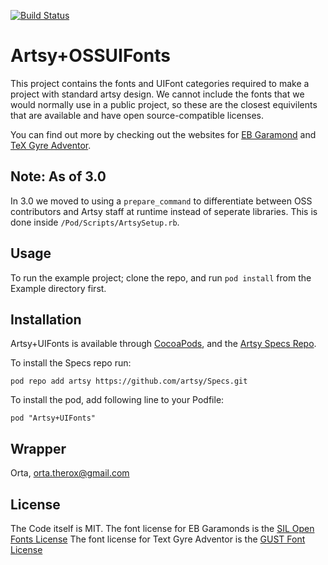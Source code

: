 [![Build Status](https://travis-ci.org/artsy/Artsy-OSSUIFonts.svg?branch=master)](https://travis-ci.org/artsy/Artsy-OSSUIFonts)

# Artsy+OSSUIFonts

This project contains the fonts and UIFont categories required to make a project with standard artsy design. We cannot include the fonts that we would normally use in a public project, so these are the closest equivilents that are available and have open source-compatible licenses.

You can find out more by checking out the websites for [EB Garamond](http://www.georgduffner.at/ebgaramond/index.html) and [TeX Gyre Adventor](http://www.gust.org.pl/projects/e-foundry/tex-gyre).

 
## Note: As of 3.0 
 
In 3.0 we moved to using a `prepare_command` to differentiate between OSS contributors and Artsy staff at runtime instead of seperate libraries. This is done inside `/Pod/Scripts/ArtsySetup.rb`.

## Usage

To run the example project; clone the repo, and run `pod install` from the Example directory first.

## Installation

Artsy+UIFonts is available through [CocoaPods](http://cocoapods.org), and the [Artsy Specs Repo](https://github.com/artsy/specs).

To install the Specs repo run:

    pod repo add artsy https://github.com/artsy/Specs.git

To install the pod, add following line to your Podfile:

    pod "Artsy+UIFonts"

## Wrapper

Orta, orta.therox@gmail.com

## License

The Code itself is MIT. 
The font license for EB Garamonds is the [SIL Open Fonts License](http://scripts.sil.org/cms/scripts/page.php?site_id=nrsi&id=OFL)
The font license for Text Gyre Adventor is the [GUST Font License](http://www.gust.org.pl/projects/e-foundry/index_html#GFL)
